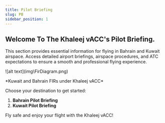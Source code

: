 ```yaml
---
title: Pilot Briefing
slug: PB
sidebar_position: 1
---
```

## Welcome To The Khaleej vACC's Pilot Briefing.

This section provides essential information for flying in Bahrain and Kuwait airspace. Access detailed airport briefings, airspace procedures, and ATC expectations to ensure a smooth and professional flying experience.

<div className="center-align">
![alt text](img\FirDiagram.png)
</div>

<div className="center-align">
<p> *Kuwait and Bahrain FIRs under Khaleej vACC* </p>
</div>


Choose your destination to get started:

1. **Bahrain Pilot Briefing**
2. **Kuwait Pilot Briefing**

Fly safe and enjoy your flight with the Khaleej vACC!

